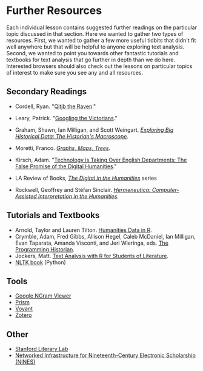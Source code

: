 # Further Resources

Each individual lesson contains suggested further readings on the particular topic discussed in that section. Here we wanted to gather two types of resources. First, we wanted to gather a few more useful tidbits that didn't fit well anywhere but that will be helpful to anyone exploring text analysis. Second, we wanted to point you towards other fantastic tutorials and textbooks for text analysis that go further in depth than we do here. Interested browsers should also check out the lessons on particular topics of interest to make sure you see any and all resources.

## Secondary Readings

* Cordell, Ryan. "[Qitjb the Raven](http://ryancordell.org/research/qijtb-the-raven/)."
* Leary, Patrick. "[Googling the Victorians](http://www.victorianresearch.org/googling.pdf)."

* Graham, Shawn, Ian Milligan, and Scott Weingart. *[Exploring Big Historical Data: The Historian's Macroscope](http://www.themacroscope.org/2.0/)*.

* Moretti, Franco. *[Graphs, Maps, Trees](https://www.amazon.com/Graphs-Maps-Trees-Abstract-Literary/dp/1844671852).*
* Kirsch, Adam. "[Technology is Taking Over English Departments: The False Promise of the Digital Humanities](https://newrepublic.com/article/117428/limits-digital-humanities-adam-kirsch)."
* LA Review of Books, *[The Digital in the Humanities](https://lareviewofbooks.org/feature/the-digital-in-the-humanities)* series
* Rockwell, Geoffrey and Stéfan Sinclair. *[Hermeneutica: Computer-Assisted Interpretation in the Humanities](https://mitpress.mit.edu/books/hermeneutica)*.

## Tutorials and Textbooks
* Arnold, Taylor and Lauren Tilton. [Humanities Data in R](http://www.humanitiesdata.org/).
* Crymble, Adam, Fred Gibbs, Allison Hegel, Caleb McDaniel, Ian Milligan, Evan Taparata, Amanda Visconti, and Jeri Wieringa, eds. [The Programming Historian](http://programminghistorian.org/).
* Jockers, Matt. [Text Analysis with R for Students of Literature](http://www.matthewjockers.net/text-analysis-with-r-for-students-of-literature/).
* [NLTK book](http://www.nltk.org/book/) (Python)

## Tools
* [Google NGram Viewer](https://books.google.com/ngrams)
* [Prism](https://prism.scholarslab.org)
* [Voyant](https://voyant-tools.org)
* [Zotero](https://zotero.org)

## Other
* [Stanford Literary Lab](http://litlab.stanford.edu/)
* [Networked Infrastructure for Nineteenth-Century Electronic Scholarship (NINES)](https://www.nines.org)